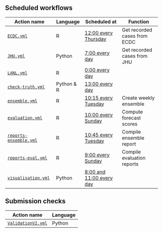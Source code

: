 ## Scheduled workflows

| Action name                                                                                                                            | Language   | Scheduled at                                                   | Function                     |
|----------------------------------------------------------------------------------------------------------------------------------------|------------|----------------------------------------------------------------|------------------------------|
| [`ECDC.yml`](https://github.com/epiforecasts/covid19-forecast-hub-europe/blob/main/.github/workflows/ECDC.yml)                         | R          | [12:00 every Thursday](https://crontab.guru/#0_12_*_*_4)       | Get recorded cases from ECDC |
| [`JHU.yml`](https://github.com/epiforecasts/covid19-forecast-hub-europe/blob/main/.github/workflows/JHU.yml)                           | Python     | [7:00 every day](https://crontab.guru/#0_7_*_*_*)              | Get recorded cases from JHU  |
| [`LANL.yml`](https://github.com/epiforecasts/covid19-forecast-hub-europe/blob/main/.github/workflows/LANL.yml)                         | R          | [0:00 every day](https://crontab.guru/#0_0_*_*_*)              |                              |
| [`check-truth.yml`](https://github.com/epiforecasts/covid19-forecast-hub-europe/blob/main/.github/workflows/check-truth.yml)           | Python & R | [13:00 every day](https://crontab.guru/#0_13_*_*_*)            |                              |
| [`ensemble.yml`](https://github.com/epiforecasts/covid19-forecast-hub-europe/blob/main/.github/workflows/ensemble.yml)                 | R          | [10:15 every Tuesday](https://crontab.guru/#15_10_*_*_2)       | Create weekly ensemble       |
| [`evaluation.yml`](https://github.com/epiforecasts/covid19-forecast-hub-europe/blob/main/.github/workflows/evaluation.yml)             | R          | [10:00 every Sunday](https://crontab.guru/#0_10_*_*_0)         | Compute forecast scores      |
| [`reports-ensemble.yml`](https://github.com/epiforecasts/covid19-forecast-hub-europe/blob/main/.github/workflows/reports-ensemble.yml) | R          | [10:45 every Tuesday](https://crontab.guru/#45_10_*_*_2)       | Compile ensemble report      |
| [`reports-eval.yml`](https://github.com/epiforecasts/covid19-forecast-hub-europe/blob/main/.github/workflows/reports-eval.yml)         | R          | [9:00 every Sunday](https://crontab.guru/#0_9_*_*_0)           | Compile evaluation reports   |
| [`visualisation.yml`](https://github.com/epiforecasts/covid19-forecast-hub-europe/blob/main/.github/workflows/visualisation.yml)       | Python     | [8:00 and 11:00 every day](https://crontab.guru/#0_8,11_*_*_*) |                              |

## Submission checks

| Action name                                                                                                                    | Language |
|--------------------------------------------------------------------------------------------------------------------------------|----------|
| [`ValidationV2.yml`](https://github.com/epiforecasts/covid19-forecast-hub-europe/blob/main/.github/workflows/ValidationV2.yml) | Python   |
